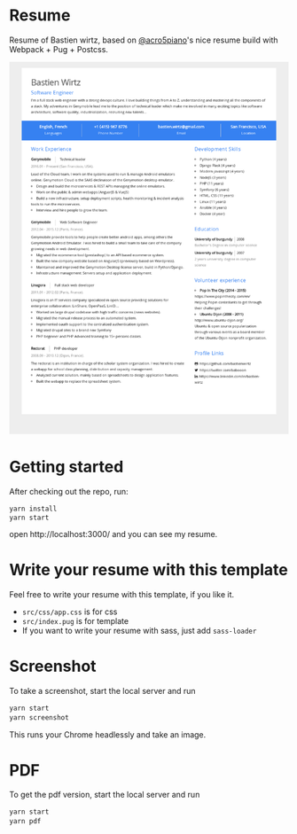 # Resume

Resume of Bastien wirtz, based on [@acro5piano](https://github.com/acro5piano/resume)'s nice resume build with Webpack + Pug + Postcss.

![screenshot](https://github.com/bastienwirtz/resume/blob/master/screenshot.png)

# Getting started

After checking out the repo, run:

```
yarn install
yarn start
```

open http://localhost:3000/ and you can see my resume.

# Write your resume with this template

Feel free to write your resume with this template, if you like it.

- `src/css/app.css` is for css
- `src/index.pug` is for template
- If you want to write your resume with sass, just add `sass-loader`

# Screenshot

To take a screenshot, start the local server and run

```bash
yarn start
yarn screenshot
```
This runs your Chrome headlessly and take an image.

# PDF

To get the pdf version, start the local server and run

```bash
yarn start
yarn pdf
```
